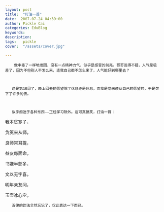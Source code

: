 ```yaml
---
layout: post  
title:  "打油一首"
date:  2007-07-24 04:39:00
author: Pickle Cai  
categories: EduBlog  
keywords: 
description:   
tags:	pickle   
cover:  "/assets/cover.jpg"  

---
```


        像中毒了一样地发困，没有一点精神力气，似乎是感冒的前兆。哥哥说得不错，人气是极差了，因为不但别人不怎么来，连我自己都不怎么来了，人气能好到哪里去？



       这是第10周了，晚上回去的愿望除了休息还是休息，而我是向来遵从自己的愿望的，于是欠下了许多的债。



       似乎痴迷于各种东西——正经学习除外。这可真搞笑，打油一首：



我本贫寒子，



负筴来从师。

良师常耳提，



益友每面命。



书嫌半部多，



文以无字喜。



明年亲友问，



玉壶冰心空。

       五律的韵法全然忘记了，仅此表达一下而已。



		    
